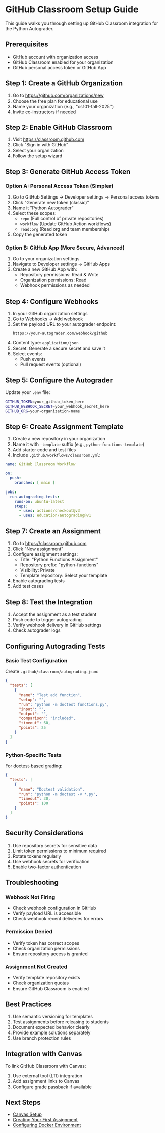 # GitHub Classroom Setup Guide

This guide walks you through setting up GitHub Classroom integration for the Python Autograder.

## Prerequisites

- GitHub account with organization access
- GitHub Classroom enabled for your organization
- GitHub personal access token or GitHub App

## Step 1: Create a GitHub Organization

1. Go to https://github.com/organizations/new
2. Choose the free plan for educational use
3. Name your organization (e.g., "cs101-fall-2025")
4. Invite co-instructors if needed

## Step 2: Enable GitHub Classroom

1. Visit https://classroom.github.com
2. Click "Sign in with GitHub"
3. Select your organization
4. Follow the setup wizard

## Step 3: Generate GitHub Access Token

### Option A: Personal Access Token (Simpler)

1. Go to GitHub Settings → Developer settings → Personal access tokens
2. Click "Generate new token (classic)"
3. Name it "Python Autograder"
4. Select these scopes:
   - `repo` (Full control of private repositories)
   - `workflow` (Update GitHub Action workflows)
   - `read:org` (Read org and team membership)
5. Copy the generated token

### Option B: GitHub App (More Secure, Advanced)

1. Go to your organization settings
2. Navigate to Developer settings → GitHub Apps
3. Create a new GitHub App with:
   - Repository permissions: Read & Write
   - Organization permissions: Read
   - Webhook permissions as needed

## Step 4: Configure Webhooks

1. In your GitHub organization settings
2. Go to Webhooks → Add webhook
3. Set the payload URL to your autograder endpoint:
   ```
   https://your-autograder.com/webhook/github
   ```
4. Content type: `application/json`
5. Secret: Generate a secure secret and save it
6. Select events:
   - Push events
   - Pull request events (optional)

## Step 5: Configure the Autograder

Update your `.env` file:

```bash
GITHUB_TOKEN=your_github_token_here
GITHUB_WEBHOOK_SECRET=your_webhook_secret_here
GITHUB_ORG=your-organization-name
```

## Step 6: Create Assignment Template

1. Create a new repository in your organization
2. Name it with `-template` suffix (e.g., `python-functions-template`)
3. Add starter code and test files
4. Include `.github/workflows/classroom.yml`:

```yaml
name: GitHub Classroom Workflow

on: 
  push:
    branches: [ main ]

jobs:
  run-autograding-tests:
    runs-on: ubuntu-latest
    steps:
      - uses: actions/checkout@v3
      - uses: education/autograding@v1
```

## Step 7: Create an Assignment

1. Go to https://classroom.github.com
2. Click "New assignment"
3. Configure assignment settings:
   - Title: "Python Functions Assignment"
   - Repository prefix: "python-functions"
   - Visibility: Private
   - Template repository: Select your template
4. Enable autograding tests
5. Add test cases

## Step 8: Test the Integration

1. Accept the assignment as a test student
2. Push code to trigger autograding
3. Verify webhook delivery in GitHub settings
4. Check autograder logs

## Configuring Autograding Tests

### Basic Test Configuration

Create `.github/classroom/autograding.json`:

```json
{
  "tests": [
    {
      "name": "Test add function",
      "setup": "",
      "run": "python -m doctest functions.py",
      "input": "",
      "output": "",
      "comparison": "included",
      "timeout": 60,
      "points": 25
    }
  ]
}
```

### Python-Specific Tests

For doctest-based grading:

```json
{
  "tests": [
    {
      "name": "Doctest validation",
      "run": "python -m doctest -v *.py",
      "timeout": 30,
      "points": 100
    }
  ]
}
```

## Security Considerations

1. Use repository secrets for sensitive data
2. Limit token permissions to minimum required
3. Rotate tokens regularly
4. Use webhook secrets for verification
5. Enable two-factor authentication

## Troubleshooting

### Webhook Not Firing
- Check webhook configuration in GitHub
- Verify payload URL is accessible
- Check webhook recent deliveries for errors

### Permission Denied
- Verify token has correct scopes
- Check organization permissions
- Ensure repository access is granted

### Assignment Not Created
- Verify template repository exists
- Check organization quotas
- Ensure GitHub Classroom is enabled

## Best Practices

1. Use semantic versioning for templates
2. Test assignments before releasing to students
3. Document expected behavior clearly
4. Provide example solutions separately
5. Use branch protection rules

## Integration with Canvas

To link GitHub Classroom with Canvas:

1. Use external tool (LTI) integration
2. Add assignment links to Canvas
3. Configure grade passback if available

## Next Steps

- [Canvas Setup](canvas_setup.md)
- [Creating Your First Assignment](../examples/readme-examples.md)
- [Configuring Docker Environment](../examples/python-autograder-dockerfile.txt)